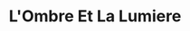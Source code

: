 ---
title: L'Ombre Et La Lumiere
cover: assets/images/books/l-ombre-et-la-lumiere.png
excerpt: chapitre.pdf
description: Lorem ipsum dolor sit amet, consectetur adipisicing elit. Sequi repudiandae dolorem dolorum ullam a labore iste eius voluptates perferendis, unde voluptas fugit magnam. Ipsum atque, odio, accusantium quisquam distinctio nihil!
---